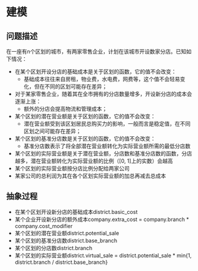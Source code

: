 # 建模

## 问题描述

在一座有n个区划的城市，有两家零售企业，计划在该城市开设数家分店。已知如下情况：

* 在某个区划开设分店的基础成本是关于区划的函数，它的值不会改变：
    * 基础成本往往来自房租，物业费，水电费，网费等，这个值不会轻易变化，但在不同的区划可能存在差异；
* 对于某家零售企业，随着其在全市拥有的分店数量增多，开设新分店的成本会逐渐上涨：
    * 额外的分店会提高物流和管理成本；
* 某个区划的潜在营业额是关于区划的函数，它的值不会改变：
    * 潜在营业额受到该区划居民总购买力的影响，一般而言是稳定值，在不同区划之间可能存在差异；
* 某个区划的基准分店数是关于区划的函数，它的值不会改变：
    * 基准分店数表示了将全部潜在营业额转化为实际营业额所需的最低分店数
* 某个区划的实际营业额是关于潜在营业额，分店数和基准分店数的函数，分店越多，潜在营业额转化为实际营业额的比例（[0, 1]上的实数）会越高
* 某个区划的实际营业额按分店比例分配给两家公司
* 某家公司的总利润为其在各个区划实际营业额的加总再减去总成本

## 抽象过程

* 在某个区划开设新分店的基础成本district.basic_cost
* 某个企业开设新分店的额外成本company.extra_cost = company.branch * company.cost_modifier
* 某个区划的潜在营业额district.potential_sale
* 某个区划的基准分店数district.base_branch
* 某个区划的分店数district.branch
* 某个区划的实际营业额district.virtual_sale = district.potential_sale * min{1, district.branch / district.base_branch}
